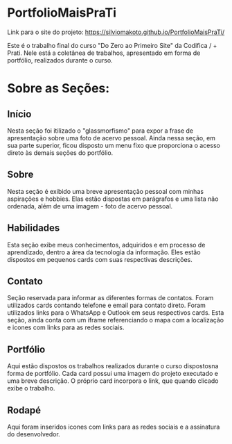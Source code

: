 # PortfolioMaisPraTi
Link para o site do projeto:  https://silviomakoto.github.io/PortfolioMaisPraTi/

Este é o trabalho final do curso "Do Zero ao Primeiro Site" da Codifica / + Prati. Nele está a coletânea de trabalhos, apresentado em forma de portfólio, realizados durante o curso.

# Sobre as Seções:
## Início
Nesta seção foi itilizado o "glassmorfismo" para expor a frase de apresentação sobre uma foto de acervo pessoal. Ainda nessa seção, em sua parte superior, ficou disposto um menu fixo que proporciona o acesso direto às demais seções do portfólio.

## Sobre
Nesta seção é exibido uma breve apresentação pessoal com minhas aspirações e hobbies. Elas estão dispostas em parágrafos e uma lista não ordenada, além de uma imagem - foto de acervo pessoal.

## Habilidades
Esta seção exibe meus conhecimentos, adquiridos e em processo de aprendizado, dentro a área da tecnologia da informação. Eles estão dispostos em pequenos cards com suas respectivas descrições.

## Contato
Seção reservada para informar as diferentes formas de contatos. Foram utilizados cards contando telefone e email para contato direto. Foram utilizados links para o WhatsApp e Outlook em seus respectivos cards. Esta seção, ainda conta com um iframe referenciando o mapa com a localização e  icones com links para as redes sociais.

## Portfólio
Aqui estão dispostos os trabalhos realizados durante o curso dispostosna forma de portfólio. Cada card possui uma imagem do projeto executado e uma breve descrição. O próprio card incorpora o link, que quando clicado exibe o trabalho.

## Rodapé
Aqui foram inseridos icones com links para as redes sociais e a assinatura do desenvolvedor.
